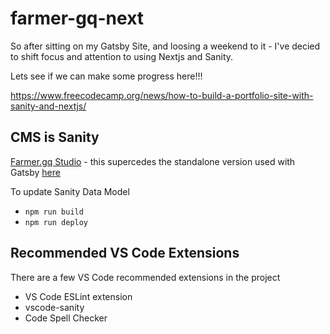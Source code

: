 # farmer-gq-next

So after sitting on my Gatsby Site, and loosing a weekend to it - I've decied to shift focus and attention to using Nextjs and Sanity.

Lets see if we can make some progress here!!!

https://www.freecodecamp.org/news/how-to-build-a-portfolio-site-with-sanity-and-nextjs/

## CMS is Sanity

[Farmer.gq Studio](https://farmer-gq.sanity.studio/) - this supercedes the standalone version used with Gatsby [here](https://github.com/andyfarmerTUISHG/farmer.gq.sanity)

To update Sanity Data Model

- `npm run build`
- `npm run deploy`

## Recommended VS Code Extensions

There are a few VS Code recommended extensions in the project

- VS Code ESLint extension
- vscode-sanity
- Code Spell Checker
